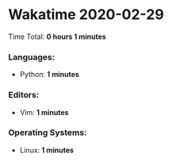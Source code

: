 # Wakatime 2020-02-29

Time Total: **0 hours 1 minutes**

### Languages:
- Python: **1 minutes** 

### Editors:
- Vim: **1 minutes** 

### Operating Systems:
- Linux: **1 minutes** 

